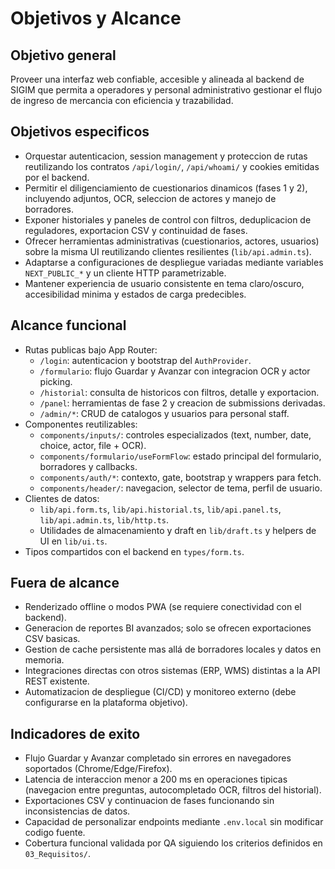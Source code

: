 # Objetivos y Alcance

## Objetivo general
Proveer una interfaz web confiable, accesible y alineada al backend de SIGIM que permita a operadores y personal administrativo gestionar el flujo de ingreso de mercancia con eficiencia y trazabilidad.

## Objetivos especificos
- Orquestar autenticacion, session management y proteccion de rutas reutilizando los contratos `/api/login/`, `/api/whoami/` y cookies emitidas por el backend.
- Permitir el diligenciamiento de cuestionarios dinamicos (fases 1 y 2), incluyendo adjuntos, OCR, seleccion de actores y manejo de borradores.
- Exponer historiales y paneles de control con filtros, deduplicacion de reguladores, exportacion CSV y continuidad de fases.
- Ofrecer herramientas administrativas (cuestionarios, actores, usuarios) sobre la misma UI reutilizando clientes resilientes (`lib/api.admin.ts`).
- Adaptarse a configuraciones de despliegue variadas mediante variables `NEXT_PUBLIC_*` y un cliente HTTP parametrizable.
- Mantener experiencia de usuario consistente en tema claro/oscuro, accesibilidad minima y estados de carga predecibles.

## Alcance funcional
- Rutas publicas bajo App Router:
  - `/login`: autenticacion y bootstrap del `AuthProvider`.
  - `/formulario`: flujo Guardar y Avanzar con integracion OCR y actor picking.
  - `/historial`: consulta de historicos con filtros, detalle y exportacion.
  - `/panel`: herramientas de fase 2 y creacion de submissions derivadas.
  - `/admin/*`: CRUD de catalogos y usuarios para personal staff.
- Componentes reutilizables:
  - `components/inputs/`: controles especializados (text, number, date, choice, actor, file + OCR).
  - `components/formulario/useFormFlow`: estado principal del formulario, borradores y callbacks.
  - `components/auth/*`: contexto, gate, bootstrap y wrappers para fetch.
  - `components/header/`: navegacion, selector de tema, perfil de usuario.
- Clientes de datos:
  - `lib/api.form.ts`, `lib/api.historial.ts`, `lib/api.panel.ts`, `lib/api.admin.ts`, `lib/http.ts`.
  - Utilidades de almacenamiento y draft en `lib/draft.ts` y helpers de UI en `lib/ui.ts`.
- Tipos compartidos con el backend en `types/form.ts`.

## Fuera de alcance
- Renderizado offline o modos PWA (se requiere conectividad con el backend).
- Generacion de reportes BI avanzados; solo se ofrecen exportaciones CSV basicas.
- Gestion de cache persistente mas allá de borradores locales y datos en memoria.
- Integraciones directas con otros sistemas (ERP, WMS) distintas a la API REST existente.
- Automatizacion de despliegue (CI/CD) y monitoreo externo (debe configurarse en la plataforma objetivo).

## Indicadores de exito
- Flujo Guardar y Avanzar completado sin errores en navegadores soportados (Chrome/Edge/Firefox).
- Latencia de interaccion menor a 200 ms en operaciones tipicas (navegacion entre preguntas, autocompletado OCR, filtros del historial).
- Exportaciones CSV y continuacion de fases funcionando sin inconsistencias de datos.
- Capacidad de personalizar endpoints mediante `.env.local` sin modificar codigo fuente.
- Cobertura funcional validada por QA siguiendo los criterios definidos en `03_Requisitos/`.

